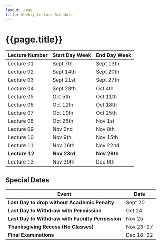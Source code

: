```yaml
---
layout: page
title: Weekly Lecture Schedule
---
```


# {{page.title}}

| Lecture Number | Start Day Week | End Day Week |
| -------------- | -------------- | ------------ |
| Lecture 01     | Sept 7th       | Sept 13th    |
| Lecture 02     | Sept 14th      | Sept 20th    |
| Lecture 03     | Sept 21st      | Sept 27th    |
| Lecture 04     | Sept 28th      | Oct 4th      |
| Lecture 05     | Oct 5th        | Oct 11th     |
| Lecture 06     | Oct 12th       | Oct 18th     |
| Lecture 07     | Oct 19th       | Oct 25th     |
| Lecture 08     | Oct 26th       | Nov 1st      |
| Lecture 09     | Nov 2nd        | Nov 8th      |
| Lecture 10     | Nov 9th        | Nov 15th     |
| Lecture 11     | Nov 16th       | Nov 22nd     |
| **Lecture 12** | **Nov 23rd**   | **Nov 29th** |
| Lecture 13     | Nov 30th       | Dec 6th      |

## Special Dates

| Event                                            | Date      |
| ------------------------------------------------ | --------- |
| **Last Day to drop without Academic Penalty**    | Sept 20   |
| **Last Day to Withdraw with Permission**         | Oct 24    |
| **Last Day to Withdraw with Faculty Permission** | Nov 25    |
| **Thanksgiving Recess (No Classes)**             | Nov 23-27 |
| **Final Examinations**                           | Dec 18-22 |